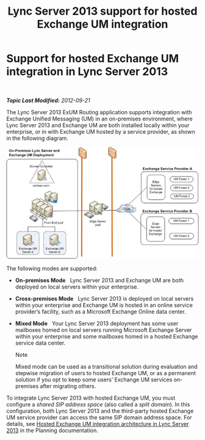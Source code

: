 ﻿---
title: Lync Server 2013 support for hosted Exchange UM integration
TOCTitle: Support for hosted Exchange UM integration
ms:assetid: c7573ec3-013c-48d9-b59b-2a5427e6da35
ms:mtpsurl: https://technet.microsoft.com/en-us/library/Gg398821(v=OCS.15)
ms:contentKeyID: 48185376
ms.date: 07/23/2014
mtps_version: v=OCS.15
---

<div data-xmlns="http://www.w3.org/1999/xhtml">

<div class="topic" data-xmlns="http://www.w3.org/1999/xhtml" data-msxsl="urn:schemas-microsoft-com:xslt" data-cs="http://msdn.microsoft.com/en-us/">

<div data-asp="http://msdn2.microsoft.com/asp">

# Support for hosted Exchange UM integration in Lync Server 2013

</div>

<div id="mainSection">

<div id="mainBody">

<span> </span>

_**Topic Last Modified:** 2012-09-21_

The Lync Server 2013 ExUM Routing application supports integration with Exchange Unified Messaging (UM) in an on-premises environment, where Lync Server 2013 and Exchange UM are both installed locally within your enterprise, or in with Exchange UM hosted by a service provider, as shown in the following diagram.

![On-premises Lync Server Exchange UM Deployment](images/Gg398821.d6498eb9-87ee-40f3-8ecd-852f91546590(OCS.15).jpg "On-premises Lync Server Exchange UM Deployment")

The following modes are supported:

  - **On-premises Mode**   Lync Server 2013 and Exchange UM are both deployed on local servers within your enterprise.

  - **Cross-premises Mode**   Lync Server 2013 is deployed on local servers within your enterprise and Exchange UM is hosted in an online service provider’s facility, such as a Microsoft Exchange Online data center.

  - **Mixed Mode**   Your Lync Server 2013 deployment has some user mailboxes homed on local servers running Microsoft Exchange Server within your enterprise and some mailboxes homed in a hosted Exchange service data center.
    
    <div>
    

    > [!NOTE]
    > Mixed mode can be used as a transitional solution during evaluation and stepwise migration of users to hosted Exchange UM, or as a permanent solution if you opt to keep some users’ Exchange UM services on-premises after migrating others.

    
    </div>

To integrate Lync Server 2013 with hosted Exchange UM, you must configure a *shared SIP address space* (also called a *split domain*). In this configuration, both Lync Server 2013 and the third-party hosted Exchange UM service provider can access the same SIP domain address space. For details, see [Hosted Exchange UM integration architecture in Lync Server 2013](lync-server-2013-hosted-exchange-um-integration-architecture.md) in the Planning documentation.

</div>

<span> </span>

</div>

</div>

</div>

